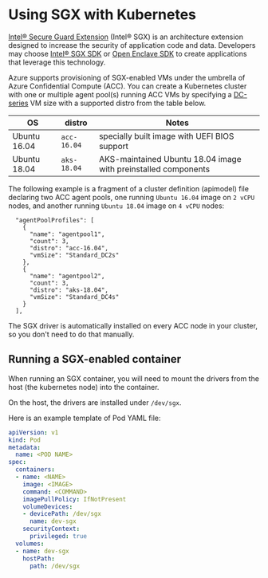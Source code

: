 # Using SGX with Kubernetes

[Intel&reg; Secure Guard Extension](https://software.intel.com/en-us/sgx) (Intel&reg; SGX) is an architecture extension designed to increase the security of application code and data.
Developers may choose [Intel&reg; SGX SDK](https://software.intel.com/en-us/sgx-sdk) or [Open Enclave SDK](https://github.com/Microsoft/openenclave/) to create applications that leverage this technology.

Azure supports provisioning of SGX-enabled VMs under the umbrella of Azure Confidential Compute (ACC). You can create a Kubernetes cluster with one or multiple agent pool(s) running ACC VMs by specifying a [DC-series](https://docs.microsoft.com/en-us/azure/virtual-machines/windows/sizes-general#dc-series) VM size with a supported distro from the table below.

| OS           | distro      | Notes |
| ------------ | ----------- |-------|
| Ubuntu 16.04 | `acc-16.04` | specially built image with UEFI BIOS support
| Ubuntu 18.04 | `aks-18.04` | AKS-maintained Ubuntu 18.04 image with preinstalled components

The following example is a fragment of a cluster definition (apimodel) file declaring two ACC agent pools, one running `Ubuntu 16.04` image on `2 vCPU` nodes, and another running `Ubuntu 18.04` image on `4 vCPU` nodes:

```
  "agentPoolProfiles": [
    {
      "name": "agentpool1",
      "count": 3,
      "distro": "acc-16.04",
      "vmSize": "Standard_DC2s"
    },
    {
      "name": "agentpool2",
      "count": 3,
      "distro": "aks-18.04",
      "vmSize": "Standard_DC4s"
    }
  ],
```

The SGX driver is automatically installed on every ACC node in your cluster, so you don't need to do that manually.

## Running a SGX-enabled container

When running an SGX container, you will need to mount the drivers from the host (the kubernetes node) into the container.

On the host, the drivers are installed under `/dev/sgx`.

Here is an example template of Pod YAML file:

```yaml
apiVersion: v1
kind: Pod
metadata:
  name: <POD NAME>
spec:
  containers:
  - name: <NAME>
    image: <IMAGE>
    command: <COMMAND>
    imagePullPolicy: IfNotPresent
    volumeDevices:
    - devicePath: /dev/sgx
      name: dev-sgx
    securityContext:
      privileged: true
  volumes:
  - name: dev-sgx
    hostPath:
      path: /dev/sgx
```
